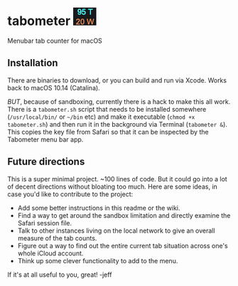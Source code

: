 # tabometer ![Tabometer Screenshot](https://github.com/hyperjeff/tabometer/blob/main/95-20.png)
Menubar tab counter for macOS

## Installation
There are binaries to download, or you can build and run via Xcode. Works back to macOS 10.14 (Catalina).

_BUT_, because of sandboxing, currently there is a hack to make this all work. There is a `tabometer.sh` script that needs to be installed somewhere (`/usr/local/bin/` or `~/bin` etc) and make it executable (`chmod +x tabometer.sh`) and then run it in the background via Terminal (`tabometer &`). This copies the key file from Safari so that it can be inspected by the Tabometer menu bar app.

## Future directions
This is a super minimal project. ~100 lines of code. But it could go into a lot of decent directions without bloating too much. Here are some ideas, in case you'd like to contribute to the project:

* Add some better instructions in this readme or the wiki.
* Find a way to get around the sandbox limitation and directly examine the Safari session file.
* Talk to other instances living on the local network to give an overall measure of the tab counts.
* Figure out a way to find out the entire current tab situation across one's whole iCloud account.
* Think up some clever functionality to add to the menu.

If it's at all useful to you, great!
-jeff
